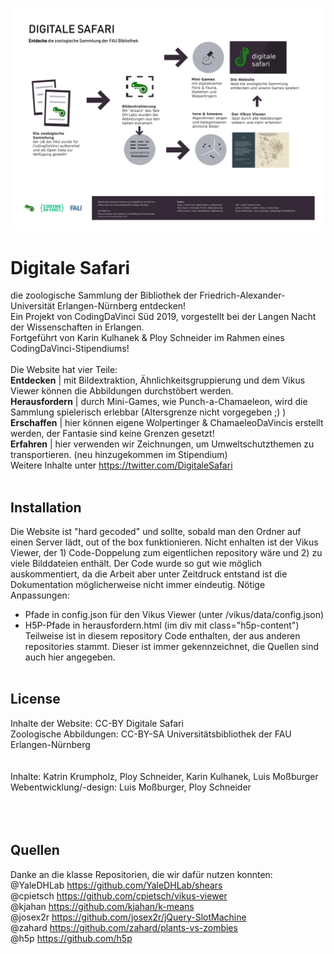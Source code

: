 ![Poster Digitale Safari](https://github.com/LuisMossburger/Digitale_Safari/blob/master/DigitaleSafari.jpg)

# Digitale Safari
die zoologische Sammlung der Bibliothek der Friedrich-Alexander-Universität Erlangen-Nürnberg entdecken!<br>
Ein Projekt von CodingDaVinci Süd 2019, vorgestellt bei der Langen Nacht der Wissenschaften in Erlangen.<br>
Fortgeführt von Karin Kulhanek & Ploy Schneider im Rahmen eines CodingDaVinci-Stipendiums!<br><br>
Die Website hat vier Teile:<br>
<b>Entdecken</b> | mit Bildextraktion, Ähnlichkeitsgruppierung und dem Vikus Viewer können die Abbildungen durchstöbert werden.<br>
<b>Herausfordern</b> | durch Mini-Games, wie Punch-a-Chamaeleon, wird die Sammlung spielerisch erlebbar (Altersgrenze nicht vorgegeben ;) )<br>
<b>Erschaffen</b> | hier können eigene Wolpertinger & ChamaeleoDaVincis erstellt werden, der Fantasie sind keine Grenzen gesetzt! <br>
<b>Erfahren</b> | hier verwenden wir Zeichnungen, um Umweltschutzthemen zu transportieren. (neu hinzugekommen im Stipendium)<br>
Weitere Inhalte unter https://twitter.com/DigitaleSafari
<br><br>
## Installation
Die Website ist "hard gecoded" und sollte, sobald man den Ordner auf einen Server lädt, out of the box funktionieren. Nicht enhalten ist der Vikus Viewer, der 1) Code-Doppelung zum eigentlichen repository wäre und 2) zu viele Bilddateien enthält. Der Code wurde so gut wie möglich auskommentiert, da die Arbeit aber unter Zeitdruck entstand ist die Dokumentation möglicherweise nicht immer eindeutig. Nötige Anpassungen:<br>
- Pfade in config.json für den Vikus Viewer (unter /vikus/data/config.json) 
- H5P-Pfade in herausfordern.html (im div mit class="h5p-content")
Teilweise ist in diesem repository Code enthalten, der aus anderen repositories stammt. Dieser ist immer gekennzeichnet, die Quellen sind auch hier angegeben.
<br><br>
## License
Inhalte der Website: CC-BY Digitale Safari<br>
Zoologische Abbildungen: CC-BY-SA Universitätsbibliothek der FAU Erlangen-Nürnberg<br>
<br><br>
Inhalte: Katrin Krumpholz, Ploy Schneider, Karin Kulhanek, Luis Moßburger<br>
Webentwicklung/-design: Luis Moßburger, Ploy Schneider
<br><br><br><br>
## Quellen
Danke an die klasse Repositorien, die wir dafür nutzen konnten:<br>
@YaleDHLab https://github.com/YaleDHLab/shears<br>
@cpietsch https://github.com/cpietsch/vikus-viewer<br>
@kjahan https://github.com/kjahan/k-means<br>
@josex2r https://github.com/josex2r/jQuery-SlotMachine<br>
@zahard https://github.com/zahard/plants-vs-zombies<br>
@h5p https://github.com/h5p<br>
